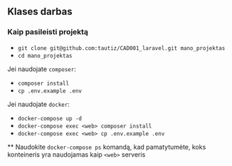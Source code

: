 ## Klases darbas

### Kaip pasileisti projektą

- `git clone git@github.com:tautiz/CAD001_laravel.git mano_projektas`
- `cd mano_projektas`

Jei naudojate `composer`:
- `composer install`
- `cp .env.example .env`

Jei naudojate `docker`:
- `docker-compose up -d`
- `docker-compose exec <web> composer install`
- `docker-compose exec <web> cp .env.example .env`

** Naudokite `docker-compose ps` komandą, kad pamatytumėte, koks konteineris yra naudojamas kaip `<web>` serveris
